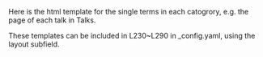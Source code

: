 Here is the html template for the single terms in each catogrory, e.g. the page of each talk in Talks.

These templates can be included in L230~L290 in _config.yaml, using the layout subfield.